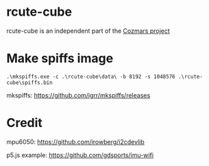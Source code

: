 # rcute-cube

rcute-cube is an independent part of the [Cozmars project](https://github.com/hyansuper/rcute-cozmars)

# Make spiffs image

`.\mkspiffs.exe -c .\rcute-cube\data\ -b 8192 -s 1048576 .\rcute-cube\spiffs.bin`

mkspiffs:
https://github.com/igrr/mkspiffs/releases

# Credit

mpu6050:
https://github.com/jrowberg/i2cdevlib

p5.js example:
https://github.com/gdsports/imu-wifi
